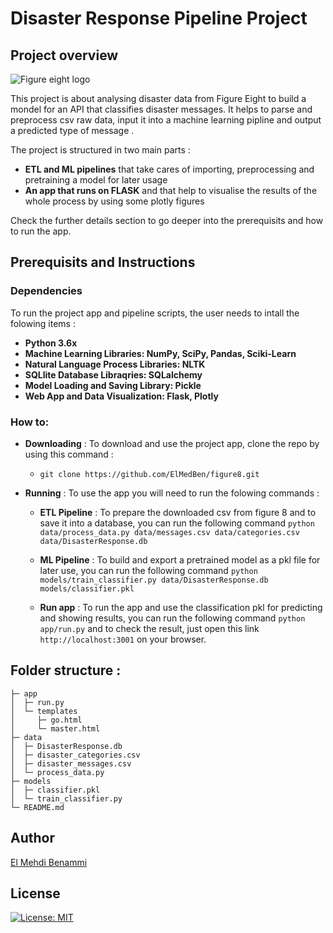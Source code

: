 # Disaster Response Pipeline Project 

## Project overview

![Figure eight logo](https://upload.wikimedia.org/wikipedia/en/a/a6/Attached_to_figure-eight-dot-com.png)

This project is about analysing disaster data from Figure Eight to build a mondel for an API that classifies disaster messages. It helps to parse and preprocess csv raw data, input it into a machine learning pipline and output a predicted type of message .

The project is structured in two main parts : 

* **ETL and ML pipelines** that take cares of importing, preprocessing and pretraining a model for later usage
* **An app that runs on FLASK** and that help to visualise the results of the whole process by using some plotly figures

Check the further details section to go deeper into the prerequisits and how to run the app.

## Prerequisits and Instructions

### Dependencies

To run the project app and pipeline scripts, the user needs to intall the folowing items : 

* **Python 3.6x**
* **Machine Learning Libraries: NumPy, SciPy, Pandas, Sciki-Learn**
* **Natural Language Process Libraries: NLTK**
* **SQLlite Database Libraqries: SQLalchemy**
* **Model Loading and Saving Library: Pickle**
* **Web App and Data Visualization: Flask, Plotly**

### How to:

* **Downloading** : To download and use the project app, clone the repo by using this command : 

  * `git clone https://github.com/ElMedBen/figure8.git`

* **Running** : To use the app you will need to run the folowing commands : 

  * **ETL Pipeline** : To prepare the downloaded csv from figure 8 and to save it into a database, you can run the following command `python data/process_data.py data/messages.csv data/categories.csv data/DisasterResponse.db`

  * **ML Pipeline** : To build and export a pretrained model as a pkl file for later use, you can run the following command `python models/train_classifier.py data/DisasterResponse.db models/classifier.pkl`

  * **Run app** : To run the app and use the classification pkl for predicting and showing results, you can run the following command `python app/run.py` and to check the result, just open this link `http://localhost:3001` on your browser.

## Folder structure :
```
├─ app
│  ├─ run.py
│  └─ templates
│     ├─ go.html
│     └─ master.html
├─ data
│  ├─ DisasterResponse.db
│  ├─ disaster_categories.csv
│  ├─ disaster_messages.csv
│  └─ process_data.py
├─ models
│  ├─ classifier.pkl
│  └─ train_classifier.py
└─ README.md
```

## Author
[El Mehdi Benammi](https://github.com/ElMedBen)

## License 
[![License: MIT](https://img.shields.io/badge/License-MIT-yellow.svg)](https://opensource.org/licenses/MIT)





